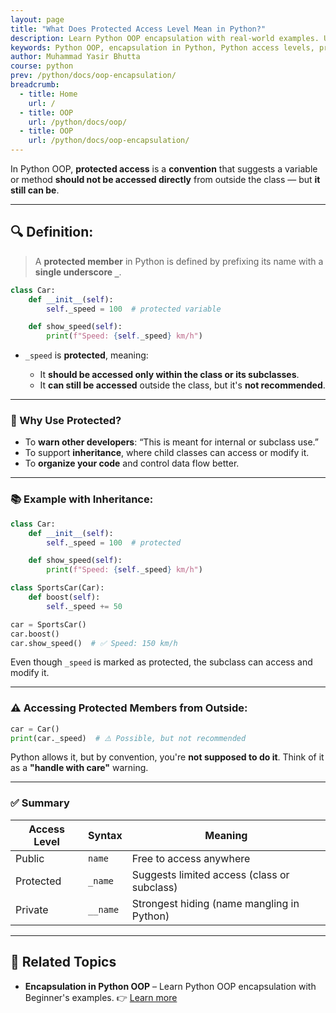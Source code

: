 ```yaml
---
layout: page
title: "What Does Protected Access Level Mean in Python?"
description: Learn Python OOP encapsulation with real-world examples. Understand public, protected, and private access levels for clean, secure, and maintainable code.
keywords: Python OOP, encapsulation in Python, Python access levels, protected variables Python, private vs protected Python, Python class example, object oriented programming Python, Python beginner tutorial, Python inheritance, Python class access control
author: Muhammad Yasir Bhutta
course: python
prev: /python/docs/oop-encapsulation/
breadcrumb:
  - title: Home
    url: /
  - title: OOP
    url: /python/docs/oop/
  - title: OOP
    url: /python/docs/oop-encapsulation/
---
```


In Python OOP, **protected access** is a **convention** that suggests a variable or method **should not be accessed directly** from outside the class — but **it still can be**.

---

## 🔍 Definition:

> A **protected member** in Python is defined by prefixing its name with a **single underscore `_`**.

```python
class Car:
    def __init__(self):
        self._speed = 100  # protected variable

    def show_speed(self):
        print(f"Speed: {self._speed} km/h")
```

* `_speed` is **protected**, meaning:

  * It **should be accessed only within the class or its subclasses**.
  * It **can still be accessed** outside the class, but it's **not recommended**.

---

### 📘 Why Use Protected?

* To **warn other developers**: “This is meant for internal or subclass use.”
* To support **inheritance**, where child classes can access or modify it.
* To **organize your code** and control data flow better.

---

### 📚 Example with Inheritance:

```python
class Car:
    def __init__(self):
        self._speed = 100  # protected

    def show_speed(self):
        print(f"Speed: {self._speed} km/h")

class SportsCar(Car):
    def boost(self):
        self._speed += 50

car = SportsCar()
car.boost()
car.show_speed()  # ✅ Speed: 150 km/h
```

Even though `_speed` is marked as protected, the subclass can access and modify it.

---

### ⚠️ Accessing Protected Members from Outside:

```python
car = Car()
print(car._speed)  # ⚠️ Possible, but not recommended
```

Python allows it, but by convention, you're **not supposed to do it**. Think of it as a **"handle with care"** warning.

---

### ✅ Summary

| Access Level | Syntax   | Meaning                                     |
| ------------ | -------- | ------------------------------------------- |
| Public       | `name`   | Free to access anywhere                     |
| Protected    | `_name`  | Suggests limited access (class or subclass) |
| Private      | `__name` | Strongest hiding (name mangling in Python)  |

---

## 📘 **Related Topics**

* **Encapsulation in Python OOP** – Learn Python OOP encapsulation with Beginner's examples.
  👉 [Learn more](../oop-encapsulation/)